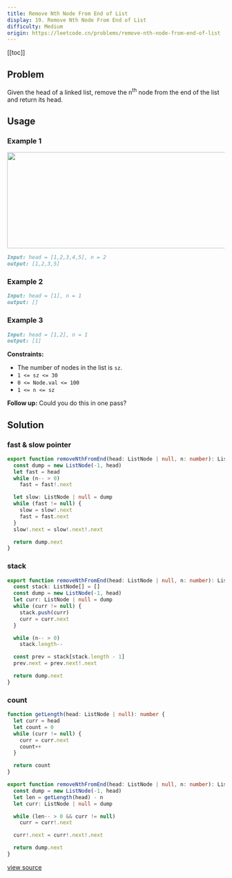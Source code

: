 ```yaml
---
title: Remove Nth Node From End of List
display: 19. Remove Nth Node From End of List
difficulty: Medium
origin: https://leetcode.cn/problems/remove-nth-node-from-end-of-list
---
```


[[toc]]

## Problem

Given the head of a linked list, remove the n<sup>th</sup> node from the end of the list and return its head.

## Usage

### Example 1

<img alt="" src="https://assets.leetcode.com/uploads/2020/10/03/remove_ex1.jpg" style="width: 542px; height: 222px;" />

```md
Input: head = [1,2,3,4,5], n = 2
output: [1,2,3,5]
```

### Example 2

```md
Input: head = [1], n = 1
output: []
```

### Example 3

```md
Input: head = [1,2], n = 1
output: [1]
```

**Constraints:**

- The number of nodes in the list is <code>sz</code>.
- <code>1 &lt;= sz &lt;= 30</code>
- <code>0 &lt;= Node.val &lt;= 100</code>
- <code>1 &lt;= n &lt;= sz</code>

**Follow up:** Could you do this in one pass?

## Solution

### fast & slow pointer

```ts
export function removeNthFromEnd(head: ListNode | null, n: number): ListNode | null {
  const dump = new ListNode(-1, head)
  let fast = head
  while (n-- > 0)
    fast = fast!.next

  let slow: ListNode | null = dump
  while (fast != null) {
    slow = slow!.next
    fast = fast.next
  }
  slow!.next = slow!.next!.next

  return dump.next
}
```

### stack

```ts
export function removeNthFromEnd(head: ListNode | null, n: number): ListNode | null {
  const stack: ListNode[] = []
  const dump = new ListNode(-1, head)
  let curr: ListNode | null = dump
  while (curr != null) {
    stack.push(curr)
    curr = curr.next
  }

  while (n-- > 0)
    stack.length--

  const prev = stack[stack.length - 1]
  prev.next = prev.next!.next

  return dump.next
}
```

### count

```ts
function getLength(head: ListNode | null): number {
  let curr = head
  let count = 0
  while (curr != null) {
    curr = curr.next
    count++
  }

  return count
}

export function removeNthFromEnd(head: ListNode | null, n: number): ListNode | null {
  const dump = new ListNode(-1, head)
  let len = getLength(head) - n
  let curr: ListNode | null = dump

  while (len-- > 0 && curr != null)
    curr = curr!.next

  curr!.next = curr!.next!.next

  return dump.next
}
```

[view source](https://leetcode.cn/problems/remove-nth-node-from-end-of-list)

